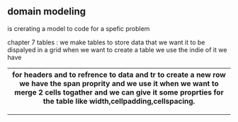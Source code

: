 ## domain modeling
is crerating a model to code  for a spefic problem 
 
 chapter 7 
 tables :
 we make tables to store data that we want it to be dispalyed in a grid 
 when we want to create a table we use the <table> indie of it we have <th>for headers and to refrence to data and  tr to create a new  row  we have the span proprity and we use it when we want to merge 2 cells togather and we can give it some proprties for the table like width,cellpadding,cellspacing.